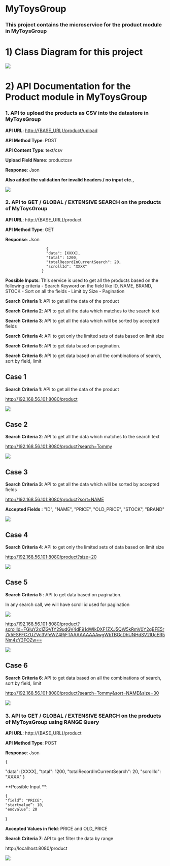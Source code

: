 # MyToysGroup
### This project contains the microservice for the product module in MyToysGroup
# 1) Class Diagram for this project 
![](https://github.com/Harrymsys/MyToysGroup/blob/master/mytoysgroup_design/class_diagram/MyToysGroup_ClassDiagram.png)


# 2) API Documentation for the Product module in MyToysGroup
###  1. API to upload the products as CSV into the datastore in MyToysGroup 

**API URL**: [http://{BASE_URL}/product/upload](http://%7bBASE_URL%7d/product/upload)

**API Method Type**: POST

**API Content Type**: text/csv

**Upload Field Name**: productcsv

**Response**: Json

**Also added the validation for invalid headers / no input etc.,**

![](https://github.com/Harrymsys/MyToysGroup/blob/master/mytoysgroup_testcoveragereport/supporting_images/pic1.PNG)

###  2. API to GET / GLOBAL / EXTENSIVE SEARCH on the products of MyToysGroup 
**API URL**: http://{BASE_URL}/product

**API Method Type**: GET 

**Response**: Json 

	                  {
                      "data": [XXXX],
                      "total": 1200,
                      "totalRecordInCurrentSearch": 20,
                      "scrollId": "XXXX"
                    }
                    
                    
**Possible Inputs**: 
	This service is used to get all the products based on the following criteria
	 	- Search Keyword on the field like ID, NAME, BRAND, STOCK
	 	- Sort on all the fields 
	 	- Limit by Size
	 	- Pagination
    
**Search Criteria 1**: API to get all the data of the product 

**Search Criteria 2**: API to get all the data which matches to the search text 

**Search Criteria 3**: API to get all the data which will be sorted by accepted fields

**Search Criteria 4**: API to get only the limited sets of data based on limit size 

**Search Criteria 5**: API to get data based on pagination.

**Search Criteria 6**: API to get data based on all the combinations of search, sort by field, limit 


## Case 1

**Search Criteria 1**: API to get all the data of the product 

http://192.168.56.101:8080/product
                    
![](https://github.com/Harrymsys/MyToysGroup/blob/master/mytoysgroup_testcoveragereport/supporting_images/pic2.PNG)

## Case 2 

**Search Criteria 2**: API to get all the data which matches to the search text 

http://192.168.56.101:8080/product?search=Tommy

![](https://github.com/Harrymsys/MyToysGroup/blob/master/mytoysgroup_testcoveragereport/supporting_images/pic3.PNG)

## Case 3

**Search Criteria 3**: API to get all the data which will be sorted by accepted fields

http://192.168.56.101:8080/product?sort=NAME

**Accepted Fields** : "ID", "NAME", "PRICE", "OLD_PRICE", "STOCK", "BRAND"

![](https://github.com/Harrymsys/MyToysGroup/blob/master/mytoysgroup_testcoveragereport/supporting_images/pic4.PNG)

## Case 4

**Search Criteria 4**: API to get only the limited sets of data based on limit size 

http://192.168.56.101:8080/product?size=20

![](https://github.com/Harrymsys/MyToysGroup/blob/master/mytoysgroup_testcoveragereport/supporting_images/pic5.PNG)

## Case 5 

**Search Criteria 5** : API to get data based on pagination.

In any search call, we will have scroll id used for pagination 

![](https://github.com/Harrymsys/MyToysGroup/blob/master/mytoysgroup_testcoveragereport/supporting_images/pic6.PNG)

http://192.168.56.101:8080/product?scrollId=FGluY2x1ZGVfY29udGV4dF91dWlkDXF1ZXJ5QW5kRmV0Y2gBFE5rZk5ESFFCZUZVc3VfeWZ4RjFTAAAAAAAAAwgWbTBGcDhUNHdSV2lUcER5Nm4zY3FOZw==

![](https://github.com/Harrymsys/MyToysGroup/blob/master/mytoysgroup_testcoveragereport/supporting_images/pic7.PNG)

## Case 6

**Search Criteria 6**: API to get data based on all the combinations of search, sort by field, limit

http://192.168.56.101:8080/product?search=Tommy&sort=NAME&size=30

![](https://github.com/Harrymsys/MyToysGroup/blob/master/mytoysgroup_testcoveragereport/supporting_images/pic8.PNG)

###  3. API to GET / GLOBAL / EXTENSIVE SEARCH on the products of MyToysGroup using RANGE Query 

**API URL**: http://{BASE_URL}/product

**API Method Type**: POST 

**Response**: Json 

	{
  "data": [XXXX],
  "total": 1200,
  "totalRecordInCurrentSearch": 20,
  "scrollId": "XXXX"
}

**Possible Input **:

	{
	"field”: "PRICE",
	"startvalue”: 10,
	"endvalue”: 20
}

**Accepted Values in field**: PRICE and OLD_PRICE

**Search Criteria 7**: API to get filter the data by range

http://localhost:8080/product

![](https://github.com/Harrymsys/MyToysGroup/blob/master/mytoysgroup_testcoveragereport/supporting_images/pic9.PNG)
